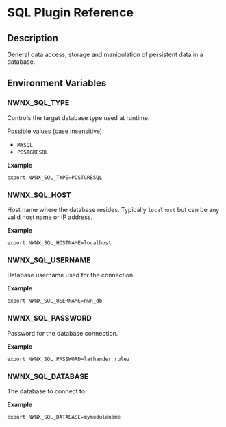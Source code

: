 # SQL Plugin Reference

## Description

General data access, storage and manipulation of persistent data in a database.

## Environment Variables

### NWNX_SQL_TYPE

Controls the target database type used at runtime.  

Possible values (case insensitive):

*  ``MYSQL`` 
* ``POSTGRESQL``

__Example__

```
export NWNX_SQL_TYPE=POSTGRESQL
```

### NWNX_SQL_HOST

Host name where the database resides.  Typically ``localhost`` but can be any valid host name or IP address.

__Example__

```
export NWNX_SQL_HOSTNAME=localhost
```

### NWNX_SQL_USERNAME

Database username used for the connection.

__Example__

```
export NWNX_SQL_USERNAME=nwn_db
```

### NWNX_SQL_PASSWORD

Password for the database connection.

__Example__

```
export NWNX_SQL_PASSWORD=lathander_rulez
```

### NWNX_SQL_DATABASE

The database to connect to.

__Example__

```
export NWNX_SQL_DATABASE=mymodulename
```
